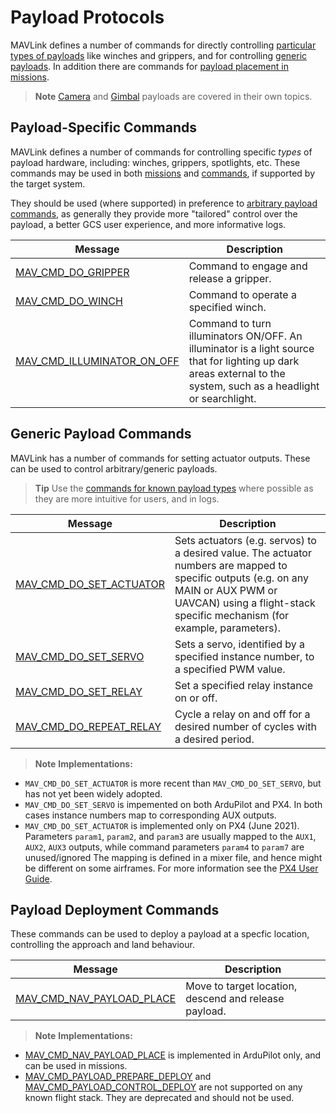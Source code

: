 # Payload Protocols

MAVLink defines a number of commands for directly controlling [particular types of payloads](#payload-specific-commands) like winches and grippers, and for controlling [generic payloads](#generic-payload-commands).
In addition there are commands for [payload placement in missions](#payload-deployment-commands).

> **Note** [Camera](camera.md) and [Gimbal](gimbal_v2.md) payloads are covered in their own topics.

## Payload-Specific Commands

MAVLink defines a number of commands for controlling specific _types_ of payload hardware, including: winches, grippers, spotlights, etc.
These commands may be used in both [missions](../services/mission.md) and [commands](services/command.md), if supported by the target system.

They should be used (where supported) in preference to [arbitrary payload commands](#arbitraryunknown-payload-commands), as generally they provide more "tailored" control over the payload, a better GCS user experience, and more informative logs.

Message | Description
-- | --
<a id="MAV_CMD_DO_GRIPPER"></a>[MAV_CMD_DO_GRIPPER](../messages/common.md#MAV_CMD_DO_GRIPPER) | Command to engage and release a gripper.
<a id="MAV_CMD_DO_WINCH"></a>[MAV_CMD_DO_WINCH](../messages/common.md#MAV_CMD_DO_WINCH) | Command to operate a specified winch.
<a id="MAV_CMD_ILLUMINATOR_ON_OFF"></a>[MAV_CMD_ILLUMINATOR_ON_OFF](../messages/common.md#MAV_CMD_ILLUMINATOR_ON_OFF) | Command to turn illuminators ON/OFF. An illuminator is a light source that for lighting up dark areas external to the system, such as a headlight or searchlight.


## Generic Payload Commands

MAVLink has a number of commands for setting actuator outputs.
These can be used to control arbitrary/generic payloads.

> **Tip** Use the [commands for known payload types](#payload-specific-commands) where possible as they are more intuitive for users, and in logs.


Message | Description
-- | --
<a id="MAV_CMD_DO_SET_ACTUATOR"></a>[MAV_CMD_DO_SET_ACTUATOR](../messages/common.md#MAV_CMD_DO_SET_ACTUATOR) | Sets actuators (e.g. servos) to a desired value. The actuator numbers are mapped to specific outputs (e.g. on any MAIN or AUX PWM or UAVCAN) using a flight-stack specific mechanism (for example, parameters).
<a id="MAV_CMD_DO_SET_SERVO"></a>[MAV_CMD_DO_SET_SERVO](../messages/common.md#MAV_CMD_DO_SET_SERVO) | Sets a servo, identified by a specified instance number, to a specified PWM value.
<a id="MAV_CMD_DO_SET_RELAY"></a>[MAV_CMD_DO_SET_RELAY](../messages/common.md#MAV_CMD_DO_SET_RELAY) | Set a specified relay instance on or off.
<a id="MAV_CMD_DO_REPEAT_RELAY"></a>[MAV_CMD_DO_REPEAT_RELAY](../messages/common.md#MAV_CMD_DO_REPEAT_RELAY) | Cycle a relay on and off for a desired number of cycles with a desired period.


> **Note** **Implementations:**
  - `MAV_CMD_DO_SET_ACTUATOR` is more recent than `MAV_CMD_DO_SET_SERVO`, but has not yet been widely adopted.
  - `MAV_CMD_DO_SET_SERVO` is impemented on both ArduPilot and PX4.
    In both cases instance numbers map to corresponding AUX outputs.
  - `MAV_CMD_DO_SET_ACTUATOR` is implemented only on PX4 (June 2021).
    Parameters `param1`, `param2`, and `param3` are usually mapped to the `AUX1`, `AUX2`, `AUX3` outputs, while command parameters `param4` to `param7` are unused/ignored
    The mapping is defined in a mixer file, and hence might be different on some airframes.
    For more information see the [PX4 User Guide](https://docs.px4.io/master/en/payloads/#mission-triggering).

## Payload Deployment Commands

These commands can be used to deploy a payload at a specfic location, controlling the approach and land behaviour.

Message | Description
-- | --
<a id="MAV_CMD_NAV_PAYLOAD_PLACE"></a>[MAV_CMD_NAV_PAYLOAD_PLACE](../messages/common.md#MAV_CMD_NAV_PAYLOAD_PLACE) | Move to target location, descend and release payload.


> **Note** **Implementations:**
  - [MAV_CMD_NAV_PAYLOAD_PLACE](#MAV_CMD_NAV_PAYLOAD_PLACE) is implemented in ArduPilot only, and can be used in missions.
  - [MAV_CMD_PAYLOAD_PREPARE_DEPLOY](../messages/common.md#MAV_CMD_PAYLOAD_PREPARE_DEPLOY) and [MAV_CMD_PAYLOAD_CONTROL_DEPLOY](../messages/common.md#MAV_CMD_PAYLOAD_PREPARE_DEPLOY) are not supported on any known flight stack.
    They are deprecated and should not be used.

